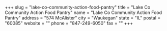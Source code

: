 +++
slug = "lake-co-community-action-food-pantry"
title = "Lake Co Community Action Food Pantry"
name = "Lake Co Community Action Food Pantry"
address = "574 McAlister"
city = "Waukegan"
state = "IL"
postal = "60085"
website = ""
phone = "847-249-6050"
fax = ""
+++
